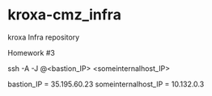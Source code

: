 # kroxa-cmz_infra
kroxa Infra repository

Homework #3 

ssh -A -J <user>@<bastion_IP> <someinternalhost_IP>

bastion_IP = 35.195.60.23 
someinternalhost_IP = 10.132.0.3

